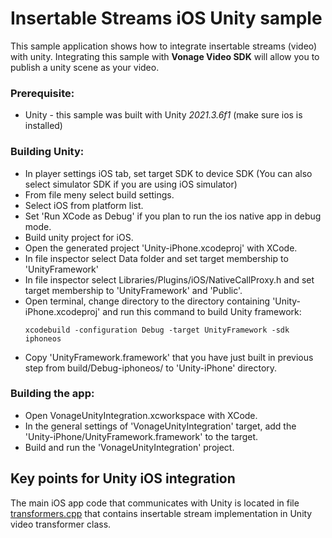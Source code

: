 # Insertable Streams iOS Unity sample
This sample application shows how to integrate insertable streams (video) with unity.
Integrating this sample with **Vonage Video SDK** will allow you to publish a unity scene as your video. 

### Prerequisite:
 - Unity - this sample was built with Unity *2021.3.6f1* (make sure ios is installed)

### Building Unity:
- In player settings iOS tab, set target SDK to device SDK (You can also select simulator SDK if you are using iOS simulator)
- From file meny select build settings.
- Select iOS from platform list.
- Set 'Run XCode as Debug' if you plan to run the ios native app in debug mode.
- Build unity project for iOS.
- Open the generated project 'Unity-iPhone.xcodeproj' with XCode.
- In file inspector select Data folder and set target membership to 'UnityFramework'
- In file inspector select Libraries/Plugins/iOS/NativeCallProxy.h and set target membership to 'UnityFramework' and 'Public'.
- Open terminal, change directory to the directory containing 'Unity-iPhone.xcodeproj' and run this command to build Unity framework:
  ```
  xcodebuild -configuration Debug -target UnityFramework -sdk iphoneos
  ```
- Copy 'UnityFramework.framework' that you have just built in previous step from build/Debug-iphoneos/ to 'Unity-iPhone' directory. 

### Building the app:
- Open VonageUnityIntegration.xcworkspace with XCode.
- In the general settings of 'VonageUnityIntegration' target, add the 'Unity-iPhone/UnityFramework.framework' to the target.
- Build and run the 'VonageUnityIntegration' project.

## Key points for Unity iOS integration

The main iOS app code that communicates with Unity is located in file [transformers.cpp](https://github.com/Vonage/vonage-media-transformers-samples/blob/feature/OW-325/examples/unity/ios/VonageUnityIntegration/transformers.cpp) that contains insertable stream implementation in Unity video transformer class.


